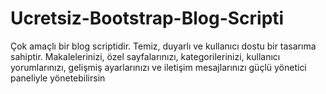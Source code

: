# Ucretsiz-Bootstrap-Blog-Scripti
Çok amaçlı bir blog scriptidir. Temiz, duyarlı ve kullanıcı dostu bir tasarıma sahiptir. Makalelerinizi, özel sayfalarınızı, kategorilerinizi, kullanıcı yorumlarınızı, gelişmiş ayarlarınızı ve iletişim mesajlarınızı güçlü yönetici paneliyle yönetebilirsin

